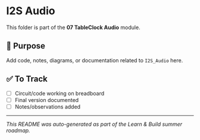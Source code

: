 # I2S Audio

This folder is part of the **07 TableClock Audio** module.

## 📌 Purpose
Add code, notes, diagrams, or documentation related to `I2S_Audio` here.

## ✅ To Track
- [ ] Circuit/code working on breadboard
- [ ] Final version documented
- [ ] Notes/observations added

---

_This README was auto-generated as part of the Learn & Build summer roadmap._